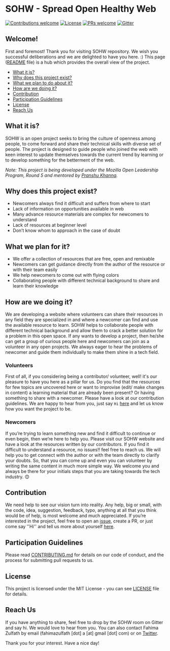# SOHW - Spread Open Healthy Web
[![Contributions welcome](https://img.shields.io/badge/contributions-welcome-orange.svg)]()
[![License](https://img.shields.io/badge/license-MIT-blue.svg)](https://github.com/SOHW/sohw.github.io/blob/master/LICENSE)
[![PRs welcome](https://img.shields.io/badge/PRs-welcome-ff69b4.svg)](https://github.com/SOHW/sohw.github.io/issues/new) 
[![Gitter](https://img.shields.io/gitter/room/nwjs/nw.js.svg)](https://gitter.im/SpreadOpenHealthyWeb/Forum/)

## Welcome!

First and foremost! Thank you for visiting SOHW repository. We wish you successful deliberations and we are delighted to have you here. :)
This page ([README](https://github.com/SOHW/sohw.github.io/blob/master/README.md) file) is a hub which provides the overall view of the project. 

*	[What it is?](#what-it-is)
*	[Why does this project exist?](#why-does-this-project-exist)
*	[What we plan to do about it?](#what-we-plan-to-do-about-it)
*	[How are we doing it?](#how-are-we-doing-it)
*	[Contribution](#contribution)
*	[Participation Guidelines](#participation-guidelines)
*	[License](#license)
*	[Reach Us](#reach-us)

## What it is?

SOHW is an open project seeks to bring the culture of openness among people, to come forward and share their technical skills with diverse set of people. The project is designed to guide people who joined the web with keen interest to update themselves towards the current trend by learning or to develop something for the betterment of the web.

*Note: This project is being developed under the Mozilla Open Leadership Program, Round 5 and mentored by [Pranshu Khanna]().*

## Why does this project exist?

*	Newcomers always find it difficult and suffers from where to start
*	Lack of information on opportunities available in web
*	Many advance resource materials are complex for newcomers to understand
*	Lack of resources at beginner level
*	Don’t know whom to approach in the case of doubt

## What we plan for it?

*	We offer a collection of resources that are free, open and remixable
*	Newcomers can get guidance directly from the author of the resource or with their team easily
*	We help newcomers to come out with flying colors
*	Collaborating people with different technical background to share and learn their knowledge

## How are we doing it?

We are developing a website where volunteers can share their resources in any field they are specialized in and where a newcomer can find and use the available resource to learn. SOHW helps to collaborate people with different technical background and allow them to crack a better solution for a problem in this open space. If any wants to develop a project, then he/she can get a group of curious people here and newcomers can join as a volunteer in any open projects. We always eager to hear the problems of newcomer and guide them individually to make them shine in a tech field. 

### Volunteers

First of all, if you considering being a contributor/ volunteer, well! it's our pleasure to have you here as a pillar for us. Do you find that the resources for few topics are uncovered here or want to improvise (edit/ make changes in content) a learning material that are already been present? Or having something to share with a newcomer. Please have a look at our contribution guidelines. We are happy to hear from you, just say ``Hi`` [here](https://gitter.im/SpreadOpenHealthyWeb/Forum/) and let us know how you want the project to be. 

### Newcomers

If you’re trying to learn something new and find it difficult to continue or even begin, then we’re here to help you. Please visit our SOHW website and have a look at the resources written by our contributors. If you find it difficult to understand a resource, no issues!! feel free to reach us. We will help you to get connect with the author or with the team directly to clarify your doubts. So, that you can come up and even you can volunteer by writing the same content in much more simple way. We welcome you and always be there for your initials steps that you are taking towards the tech industry. 😊

## Contribution

We need help to see our vision turn into reality. Any help, big or small, with the code, idea, suggestion, feedback, typo, anything at all that you think would be of help, is most welcome and much appreciated. If you’re interested in the project, feel free to open an [issue](https://github.com/SOHW/sohw.github.io/issues/new), create a PR, or just come say ''Hi'' and tell us more about yourself [here](https://gitter.im/SpreadOpenHealthyWeb/Forum/).

## Participation Guidelines
Please read [CONTRIBUTING.md](https://github.com/SOHW/sohw.github.io/blob/master/CONTRIBUTING.md) for details on our code of conduct, and the process for submitting pull requests to us.

## License

This project is licensed under the MIT License - you can see [LICENSE](https://github.com/SOHW/sohw.github.io/blob/master/LICENSE) file for details.

## Reach Us

If you have anything to share, feel free to drop by the SOHW room on Gitter and say hi. We would love to hear from you. You can also contact Fahima Zulfath by email (fahimazulfath [dot] a [at] gmail [dot] com) or on [Twitter](https://twitter.com/FahimaZulfath).

Thank you for your interest. Have a nice day!

